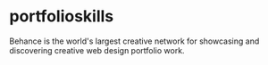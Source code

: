 # portfolioskills
Behance is the world's largest creative network for showcasing and discovering creative web design portfolio work.
